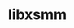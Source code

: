 ---
title: "libxsmm"
layout: cache
categories: [package, develop]
meta: {"compilers": ["gcc@=11.4.0", "oneapi@=2024.1.0"], "num_specs": 18, "num_specs_by_stack": {"aws-pcluster-x86_64_v4": 12, "e4s": 6, "root": 18}, "oss": ["amzn2", "ubuntu22.04"], "platforms": ["linux"], "stacks": ["aws-pcluster-x86_64_v4", "e4s", "root"], "targets": ["x86_64_v3", "x86_64_v4"], "versions": ["1.17", "main-2023-11"]}
spec_details: [{"compiler": "gcc@=11.4.0", "hash": "26fdoh4v6ax3qttpoe454jw7umrrkuob", "os": "ubuntu22.04", "platform": "linux", "size": "-", "stacks": ["e4s", "root"], "target": "x86_64_v3", "variants": ["blas=default", "build_system=makefile", "~debug", "~generator", "~header-only", "~large_jit_buffer", "~shared"], "versions": ["1.17"]}, {"compiler": "oneapi@=2024.1.0", "hash": "52cv2xo4bkt5wbatljk75pnbqhrorzlk", "os": "amzn2", "platform": "linux", "size": "-", "stacks": ["aws-pcluster-x86_64_v4", "root"], "target": "x86_64_v4", "variants": ["blas=default", "build_system=makefile", "~debug", "~generator", "~header-only", "~large_jit_buffer", "+shared"], "versions": ["main-2023-11"]}, {"compiler": "oneapi@=2024.1.0", "hash": "5tmls3zhkpr3px6iten2gqbuz46lsrpx", "os": "amzn2", "platform": "linux", "size": "-", "stacks": ["aws-pcluster-x86_64_v4", "root"], "target": "x86_64_v3", "variants": ["blas=default", "build_system=makefile", "~debug", "~generator", "~header-only", "~large_jit_buffer", "+shared"], "versions": ["main-2023-11"]}, {"compiler": "oneapi@=2024.1.0", "hash": "f77e7m3jxlinkdbqzifvtk6lgr6zjzg2", "os": "amzn2", "platform": "linux", "size": "-", "stacks": ["aws-pcluster-x86_64_v4", "root"], "target": "x86_64_v4", "variants": ["blas=default", "build_system=makefile", "~debug", "~generator", "~header-only", "~large_jit_buffer", "+shared"], "versions": ["main-2023-11"]}, {"compiler": "oneapi@=2024.1.0", "hash": "ghofhwpjyrma7obrq3uowbkymgzc4lki", "os": "amzn2", "platform": "linux", "size": "-", "stacks": ["aws-pcluster-x86_64_v4", "root"], "target": "x86_64_v4", "variants": ["blas=default", "build_system=makefile", "~debug", "~generator", "~header-only", "~large_jit_buffer", "+shared"], "versions": ["main-2023-11"]}, {"compiler": "oneapi@=2024.1.0", "hash": "gk7x42iv7ydze266kaj2zqfnbjzn2ckg", "os": "amzn2", "platform": "linux", "size": "-", "stacks": ["aws-pcluster-x86_64_v4", "root"], "target": "x86_64_v3", "variants": ["blas=default", "build_system=makefile", "~debug", "~generator", "~header-only", "~large_jit_buffer", "+shared"], "versions": ["main-2023-11"]}, {"compiler": "gcc@=11.4.0", "hash": "k4agxx7tksgzvmgsbfxnwu5fuoun3rrf", "os": "ubuntu22.04", "platform": "linux", "size": "-", "stacks": ["e4s", "root"], "target": "x86_64_v3", "variants": ["blas=default", "build_system=makefile", "~debug", "~generator", "~header-only", "~large_jit_buffer", "~shared"], "versions": ["1.17"]}, {"compiler": "oneapi@=2024.1.0", "hash": "klplrxhv4oz3uzozrldmfd2xowek64r6", "os": "amzn2", "platform": "linux", "size": "-", "stacks": ["aws-pcluster-x86_64_v4", "root"], "target": "x86_64_v4", "variants": ["blas=default", "build_system=makefile", "~debug", "~generator", "~header-only", "~large_jit_buffer", "+shared"], "versions": ["main-2023-11"]}, {"compiler": "oneapi@=2024.1.0", "hash": "mk54ubu63eco6cwmcrh2ef3pwzuaf3tq", "os": "amzn2", "platform": "linux", "size": "-", "stacks": ["aws-pcluster-x86_64_v4", "root"], "target": "x86_64_v3", "variants": ["blas=default", "build_system=makefile", "~debug", "~generator", "~header-only", "~large_jit_buffer", "+shared"], "versions": ["main-2023-11"]}, {"compiler": "oneapi@=2024.1.0", "hash": "moytqhreuftaf3dd6n6dekpxpswfqiww", "os": "amzn2", "platform": "linux", "size": "-", "stacks": ["aws-pcluster-x86_64_v4", "root"], "target": "x86_64_v4", "variants": ["blas=default", "build_system=makefile", "~debug", "~generator", "~header-only", "~large_jit_buffer", "+shared"], "versions": ["main-2023-11"]}, {"compiler": "oneapi@=2024.1.0", "hash": "npx6d5pbckqngalonvltvgi7xxt7reqm", "os": "amzn2", "platform": "linux", "size": "-", "stacks": ["aws-pcluster-x86_64_v4", "root"], "target": "x86_64_v3", "variants": ["blas=default", "build_system=makefile", "~debug", "~generator", "~header-only", "~large_jit_buffer", "+shared"], "versions": ["main-2023-11"]}, {"compiler": "gcc@=11.4.0", "hash": "o3upfnlfltur3tzefbis47t4pjxy7tpu", "os": "ubuntu22.04", "platform": "linux", "size": "-", "stacks": ["e4s", "root"], "target": "x86_64_v3", "variants": ["blas=default", "build_system=makefile", "~debug", "~generator", "~header-only", "~large_jit_buffer", "~shared"], "versions": ["1.17"]}, {"compiler": "gcc@=11.4.0", "hash": "pgnecerpl34xpimxnkna6jejukbnp7cv", "os": "ubuntu22.04", "platform": "linux", "size": "-", "stacks": ["e4s", "root"], "target": "x86_64_v3", "variants": ["blas=default", "build_system=makefile", "~debug", "~generator", "~header-only", "~large_jit_buffer", "~shared"], "versions": ["1.17"]}, {"compiler": "oneapi@=2024.1.0", "hash": "wfeolfy2snylqbq5pvmcpovjg2xz2xsh", "os": "amzn2", "platform": "linux", "size": "-", "stacks": ["aws-pcluster-x86_64_v4", "root"], "target": "x86_64_v4", "variants": ["blas=default", "build_system=makefile", "~debug", "~generator", "~header-only", "~large_jit_buffer", "+shared"], "versions": ["main-2023-11"]}, {"compiler": "oneapi@=2024.1.0", "hash": "whotoft6chwdbwznpgstdcrjlvbyjxmg", "os": "amzn2", "platform": "linux", "size": "-", "stacks": ["aws-pcluster-x86_64_v4", "root"], "target": "x86_64_v3", "variants": ["blas=default", "build_system=makefile", "~debug", "~generator", "~header-only", "~large_jit_buffer", "+shared"], "versions": ["main-2023-11"]}, {"compiler": "gcc@=11.4.0", "hash": "wtin6pctvqnr4u5q7kuroodgu5nzbgju", "os": "ubuntu22.04", "platform": "linux", "size": "-", "stacks": ["e4s", "root"], "target": "x86_64_v3", "variants": ["blas=default", "build_system=makefile", "~debug", "~generator", "~header-only", "~large_jit_buffer", "~shared"], "versions": ["1.17"]}, {"compiler": "gcc@=11.4.0", "hash": "ymfiiorqzqdoulxfs5qq6wzni6imifqb", "os": "ubuntu22.04", "platform": "linux", "size": "-", "stacks": ["e4s", "root"], "target": "x86_64_v3", "variants": ["blas=default", "build_system=makefile", "~debug", "~generator", "~header-only", "~large_jit_buffer", "~shared"], "versions": ["1.17"]}, {"compiler": "oneapi@=2024.1.0", "hash": "zi7c7d6i7ree64bkvfui3f7fsi2irtzf", "os": "amzn2", "platform": "linux", "size": "-", "stacks": ["aws-pcluster-x86_64_v4", "root"], "target": "x86_64_v3", "variants": ["blas=default", "build_system=makefile", "~debug", "~generator", "~header-only", "~large_jit_buffer", "+shared"], "versions": ["main-2023-11"]}]
---